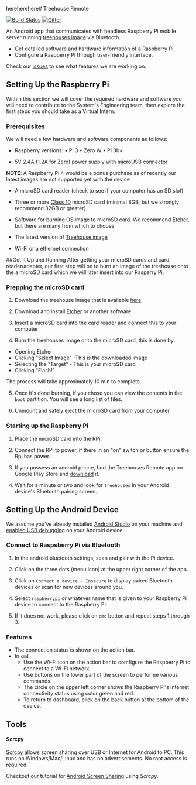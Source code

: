 hereherehere# Treehouse Remote

[![Build Status](https://travis-ci.org/treehouses/remote.svg?branch=master)](https://travis-ci.org/treehouses/remote) [![Gitter](https://badges.gitter.im/Join%20Chat.svg)](https://gitter.im/treehouses/Lobby?utm_source=badge&utm_medium=badge&utm_campaign=pr-badge&utm_content=badge)


An Android app that communicates with headless Raspberry Pi mobile server running [treehouses image](https://github.com/treehouses/builder) via Bluetooth.
- Get detailed software and hardware information of a Raspberry Pi.
- Configure a Raspberry Pi through user-friendly interface.

Check our [issues](https://github.com/treehouses/remote/issues) to see what features we are working on.

## Setting Up the Raspberry Pi
Within this section we will cover the required hardware and software you will need to contribute to the System's Engineering team, then explore the first steps you should take as a Virtual Intern.

### Prerequisites
<!---
#please move to builder
--->
We will need a few hardware and software components as follows:

* Raspberry versions:
	• Pi 3 
	• Zero W
	• Pi 3b+

* 5V 2.4A (1.2A for Zero) power supply with microUSB connector

**NOTE**: A Raspberry Pi 4 would be a bonus purchase as of recently our latest images are not supported yet with the device

* A microSD card reader (check to see if your computer has an SD slot)  

* Three or more [Class 10](https://www.sdcard.org/developers/overview/speed_class/index.html) microSD card (minimal 8GB, but we strongly recommend 32GB or greater)

* Software for burning OS image to microSD card. We recommend [Etcher](https://etcher.io), but there are many from which to choose

* The latest version of [Treehouse image](http://dev.ole.org/)

* Wi-Fi or a ethernet connection


##Get It Up and Running
After getting your microSD cards and card reader/adapter, our first step will be to burn an image of the treehouse onto the a microSD card which we will later insert into our Rasperry Pi.

### Prepping the microSD card
1. Download the treehouse image that is available [here](https://treehouses.io/#!pages/download.md)

2. Download and install [Etcher](https://etcher.io) or another software.

3. Insert a microSD card into the card reader and connect this to your computer 

4.   Burn the treehouses image onto the microSD card, this is done by:
* Opening Etcher
* Clicking "Select Image" -This is the downloaded image
* Selecting the "Target" - This is your microSD card
* Clicking "Flash!"

The process will take approximately 10 min to complete.

5.  Once it's done burning,  if you chose you can view the contents in the `boot` partition. You will see a long list of files.

6. Unmount and safely eject the microSD card from your computer. 

### Starting up the Raspberry Pi
1. Place the microSD card into the RPi.

2. Connect the RPi to power, if there in an "on" switch or button ensure the Rpi has power.

3. If you possess an android phone, find the Treehouses Remote app on Google Play Store and [download](https://play.google.com/store/apps/details?id=io.treehouses.remote) it.

4. Wait for a minute or two and look for `treehouses` in your Android device's Bluetooth pairing screen.


## Setting Up the Android Device

We assume you've already installed [Android Studio](https://developer.android.com/studio/install) on your machine and [enabled USB debugging](https://developer.android.com/studio/command-line/adb#Enabling) on your Android device.

### Connect to Raspsberry Pi via Bluetooth

1. In the android bluetooth settings, scan and pair with the Pi device.

2. Click on the three dots (menu icon) at the upper right corner of the app. 

3. Click on `Connect a device - Insecure` to display paired Bluetooth devices or scan for new devices around you.

4. Select `raspberrypi` or whatever name that is given to your Raspberry Pi device to connect to the Raspberry Pi.

5. If it does not work, please click on `cmd` button and repeat steps 1 through 3.

### Features

- The connection status is shown on the action bar.
- In `cmd`
  - Use the Wi-Fi icon on the action bar to comfigure the Raspberry Pi to connect to a Wi-Fi network.
  - Use buttons on the lower part of the screen to performe various commands.
  - The circle on the upper left corner shows the Raspberry Pi's internet connectivity status using color green and red.
  - To return to dashboard, click on the back button at the bottom of the device.



## Tools

#### Scrcpy

[Scrcpy](https://github.com/Genymobile/scrcpy) allows screen sharing over USB or Internet for Android to PC. This runs on Windows/Mac/Linux and has no advertisements. No root access is required. 

Checkout our tutorial for [Android Screen Sharing](https://treehouses.io/#!./pages/blog/20190925-mobilescreenshare.md) using *Scrcpy*.

